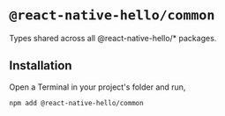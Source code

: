 # `@react-native-hello/common`

Types shared across all @react-native-hello/\* packages.

## Installation

Open a Terminal in your project's folder and run,

```sh
npm add @react-native-hello/common
```
